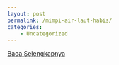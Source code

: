 ```yaml
---
layout: post
permalink: /mimpi-air-laut-habis/
categories:
    - Uncategorized
---
```


[Baca Selengkapnya](/02)